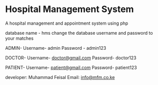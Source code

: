 # Hospital Management System
 A hospital management and appointment system using php

database name - hms
change the database username and password to your matches

ADMIN-	Username- admin
	Password - admin123

DOCTOR-	Username- doctor@gmail.com
	Password- doctor123

PATIENT- Username- patient@gmail.com
	 Password- patient123

developer: Muhammad Feisal
	Email: info@mfm.co.ke

